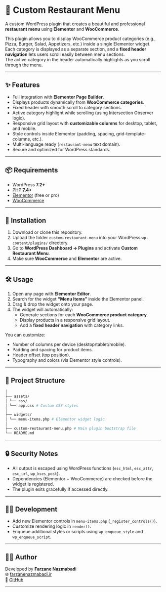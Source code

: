 # 🍔 Custom Restaurant Menu

A custom WordPress plugin that creates a beautiful and professional **restaurant menu** using **Elementor** and **WooCommerce**.

This plugin allows you to display WooCommerce product categories (e.g., Pizza, Burger, Salad, Appetizers, etc.) inside a single Elementor widget.  
Each category is displayed as a separate section, and a **fixed header navigation** lets users scroll easily between menu sections.  
The active category in the header automatically highlights as you scroll through the menu.

---

## ✨ Features

- Full integration with **Elementor Page Builder**.
- Displays products dynamically from **WooCommerce categories**.
- Fixed header with smooth scroll to category sections.
- Active category highlight while scrolling (using Intersection Observer logic).
- Responsive grid layout with **customizable columns** for desktop, tablet, and mobile.
- Style controls inside Elementor (padding, spacing, grid-template-columns, etc.).
- Multi-language ready (`restaurant-menu` text domain).
- Secure and optimized for WordPress standards.

---

## 📦 Requirements

- WordPress **7.2+**
- PHP **7.4+**
- [Elementor](https://elementor.com/) (free or pro)
- [WooCommerce](https://woocommerce.com/)

---

## 🚀 Installation

1. Download or clone this repository.
2. Upload the folder `custom-restaurant-menu` into your WordPress `wp-content/plugins/` directory.
3. Go to **WordPress Dashboard → Plugins** and activate **Custom Restaurant Menu**.
4. Make sure **WooCommerce** and **Elementor** are active.

---

## 🛠 Usage

1. Open any page with **Elementor Editor**.
2. Search for the widget **“Menu Items”** inside the Elementor panel.
3. Drag & drop the widget onto your page.
4. The widget will automatically:
    - Generate sections for each **WooCommerce product category**.
    - Display products in a responsive grid layout.
    - Add a **fixed header navigation** with category links.

You can customize:
- Number of columns per device (desktop/tablet/mobile).
- Padding and spacing for product items.
- Header offset (top position).
- Typography and colors (via Elementor style controls).

---

## 📂 Project Structure
```bash
│
├── assets/
│ └── css/
│ └── app.css # Custom CSS styles
│
├── widgets/
│ └── menu-items.php # Elementor widget logic
│
├── custom-restaurant-menu.php # Main plugin bootstrap file
└── README.md
```
---

## 🔒 Security Notes

- All output is escaped using WordPress functions (`esc_html`, `esc_attr`, `esc_url`, `wp_kses_post`).
- Dependencies (Elementor + WooCommerce) are checked before the widget is registered.
- The plugin exits gracefully if accessed directly.

---

## 🧑‍💻 Development

- Add new Elementor controls in `menu-items.php` (`_register_controls()`).
- Customize rendering logic in `render()`.
- Enqueue additional styles or scripts using `wp_enqueue_style` and `wp_enqueue_script`.

---

## 👩‍🍳 Author

Developed by **Farzane Nazmabadi**  
🌐 [farzanenazmabadi.ir](https://farzanenazmabadi.ir)  
📌 [GitHub](https://github.com/farzane-na/)

---